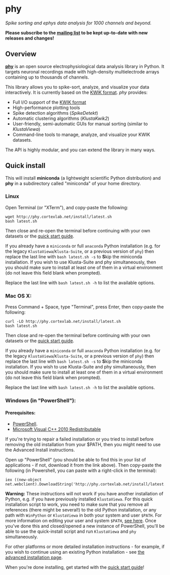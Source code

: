 # phy

_Spike sorting and ephys data analysis for 1000 channels and beyond._

**Please subscribe to the [mailing list](https://groups.google.com/forum/#!forum/phy-users) to be kept up-to-date with new releases and changes!**

## Overview

[**phy**](https://github.com/kwikteam/phy) is an open source electrophysiological data analysis library in Python. It targets neuronal recordings made with high-density multielectrode arrays containing up to thousands of channels.

This library allows you to spike-sort, analyze, and visualize your data interactively. It is currently based on the [KWIK format](kwik-format.md). *phy* provides:

* Full I/O support of the [KWIK format](kwik-format.md)
* High-performance plotting tools
* Spike detection algorithms (*SpikeDetekt*)
* Automatic clustering algorithms (*KlustaKwik2*)
* User-friendly, semi-automatic GUIs for manual sorting (similar to *KlustaViewa*)
* Command-line tools to manage, analyze, and visualize your KWIK datasets.

The API is highly modular, and you can extend the library in many ways.


## Quick install

This will install **miniconda** (a lightweight scientific Python distribution) and **phy** in a subdirectory called "miniconda" of your home directory.

### Linux
Open Terminal (or "XTerm"), and copy-paste the following:
```
wget http://phy.cortexlab.net/install/latest.sh
bash latest.sh
```
Then close and re-open the terminal before continuing with your own datasets or the [quick start guide](quick-start.md).

If you already have a `miniconda` or full `anaconda` Python installation (e.g. for the legacy `KlustaViewa`/`Klusta-Suite`, or a previous version of `phy`) then replace the last line with `bash latest.sh -s` to **S**kip the miniconda installation. If you wish to use Klusta-Suite and phy simultaneously, then you should make sure to install at least one of them in a virtual environment (do not leave this field blank when prompted).

Replace the last line with `bash latest.sh -h` to list the available options.

### Mac OS X:
Press Command + Space, type "Terminal", press Enter, then copy-paste the following:
```
curl -LO http://phy.cortexlab.net/install/latest.sh
bash latest.sh
```
Then close and re-open the terminal before continuing with your own datasets or the [quick start guide](quick-start.md).

If you already have a `miniconda` or full `anaconda` Python installation (e.g. for the legacy `KlustaViewa`/`Klusta-Suite`, or a previous version of `phy`) then replace the last line with `bash latest.sh -s` to **S**kip the miniconda installation. If you wish to use Klusta-Suite and phy simultaneously, then you should make sure to install at least one of them in a virtual environment (do not leave this field blank when prompted).

Replace the last line with `bash latest.sh -h` to list the available options.

### Windows (in "PowerShell"):

#### Prerequisites:
- [PowerShell](http://social.technet.microsoft.com/wiki/contents/articles/21016.how-to-install-windows-powershell-4-0.aspx).
- [Microsoft Visual C++ 2010 Redistributable](https://www.microsoft.com/en-gb/download/details.aspx?id=14632)

If you're trying to repair a failed installation or you tried to install before removing the old installation from your $PATH, then you might need to use the Advanced Install instructions.

Open up "PowerShell" (you should be able to find this in your list of applications - if not, download it from the link above). Then copy-paste the following (in Powershell, you can paste with a right-click in the terminal):

```
iex ((new-object net.webclient).DownloadString('http://phy.cortexlab.net/install/latest.ps1'))
```

**Warning:**  These instructions will not work if you have another installation of Python, e.g. if you have previously installed `KlustaViewa`. For this quick installation script to work, you need to make sure that you remove all references (there might be several!) to the old Python installation, or any path with `WinPython` or `KlustaViewa` in both your system and user `$PATH`. For more information on editing your user and system `$PATH`, [see here](http://www.computerhope.com/issues/ch000549.htm). Once you've done this and closed/opened a new instance of PowerShell, you'll be able to use the quick-install script and run `KlustaViewa` and `phy` simultaneously.

For other platforms or more detailed installation instructions - for example, if you wish to continue using an existing Python installation - see [the advanced installation page](install.md).

When you're done installing, get started with the [quick start guide](quick-start.md)!
